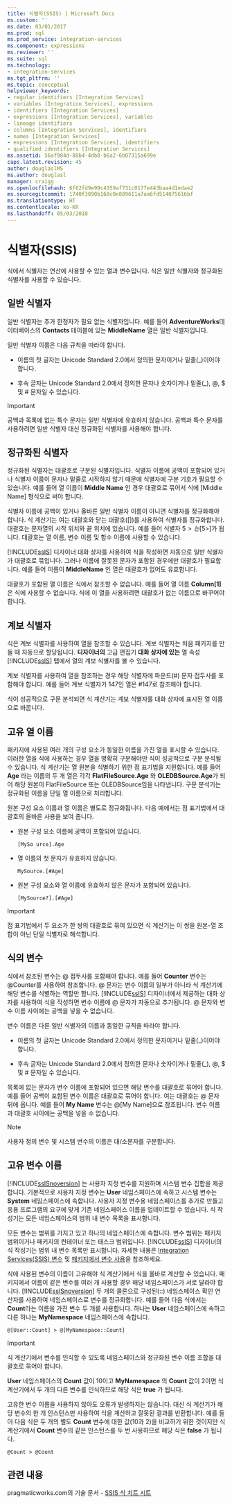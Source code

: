```yaml
---
title: 식별자(SSIS) | Microsoft Docs
ms.custom: ''
ms.date: 03/01/2017
ms.prod: sql
ms.prod_service: integration-services
ms.component: expressions
ms.reviewer: ''
ms.suite: sql
ms.technology:
- integration-services
ms.tgt_pltfrm: ''
ms.topic: conceptual
helpviewer_keywords:
- regular identifiers [Integration Services]
- variables [Integration Services], expressions
- identifiers [Integration Services]
- expressions [Integration Services], variables
- lineage identifiers
- columns [Integration Services], identifiers
- names [Integration Services]
- expressions [Integration Services], identifiers
- qualified identifiers [Integration Services]
ms.assetid: 56af984d-88b4-4db8-b6a2-6b07315a699e
caps.latest.revision: 45
author: douglaslMS
ms.author: douglasl
manager: craigg
ms.openlocfilehash: 6f62fd9e99c4359af731c0177e443baa4d1edae2
ms.sourcegitcommit: 1740f3090b168c0e809611a7aa6fd514075616bf
ms.translationtype: HT
ms.contentlocale: ko-KR
ms.lasthandoff: 05/03/2018
---
```

# <a name="identifiers-ssis"></a>식별자(SSIS)
  식에서 식별자는 연산에 사용할 수 있는 열과 변수입니다. 식은 일반 식별자와 정규화된 식별자를 사용할 수 있습니다.  
  
## <a name="regular-identifiers"></a>일반 식별자  
 일반 식별자는 추가 한정자가 필요 없는 식별자입니다. 예를 들어 **AdventureWorks**데이터베이스의 **Contacts** 테이블에 있는 **MiddleName** 열은 일반 식별자입니다.  
  
 일반 식별자 이름은 다음 규칙을 따라야 합니다.  
  
-   이름의 첫 글자는 Unicode Standard 2.0에서 정의한 문자이거나 밑줄(_)이어야 합니다.  
  
-   후속 글자는 Unicode Standard 2.0에서 정의한 문자나 숫자이거나 밑줄(_), @, $ 및 # 문자일 수 있습니다.  
  
> [!IMPORTANT]  
>  공백과 목록에 없는 특수 문자는 일반 식별자에 유효하지 않습니다. 공백과 특수 문자를 사용하려면 일반 식별자 대신 정규화된 식별자를 사용해야 합니다.  
  
## <a name="qualified-identifiers"></a>정규화된 식별자  
 정규화된 식별자는 대괄호로 구분된 식별자입니다. 식별자 이름에 공백이 포함되어 있거나 식별자 이름이 문자나 밑줄로 시작하지 않기 때문에 식별자에 구분 기호가 필요할 수 있습니다. 예를 들어 열 이름이 **Middle Name** 인 경우 대괄호로 묶어서 식에 [Middle Name] 형식으로 써야 합니다.  
  
 식별자 이름에 공백이 있거나 올바른 일반 식별자 이름이 아니면 식별자를 정규화해야 합니다. 식 계산기는 여는 대괄호와 닫는 대괄호([])를 사용하여 식별자를 정규화합니다. 대괄호는 문자열의 시작 위치와 끝 위치에 있습니다. 예를 들어 식별자 5$>는 [5$>]가 됩니다. 대괄호는 열 이름, 변수 이름 및 함수 이름에 사용할 수 있습니다.  
  
 [!INCLUDE[ssIS](../../includes/ssis-md.md)] 디자이너 대화 상자를 사용하여 식을 작성하면 자동으로 일반 식별자가 대괄호로 묶입니다. 그러나 이름에 잘못된 문자가 포함된 경우에만 대괄호가 필요합니다. 예를 들어 이름이 **MiddleName** 인 열은 대괄호가 없어도 유효합니다.  
  
 대괄호가 포함된 열 이름은 식에서 참조할 수 없습니다. 예를 들어 열 이름 **Column[1]** 은 식에 사용할 수 없습니다. 식에 이 열을 사용하려면 대괄호가 없는 이름으로 바꾸어야 합니다.  
  
## <a name="lineage-identifiers"></a>계보 식별자  
 식은 계보 식별자를 사용하여 열을 참조할 수 있습니다. 계보 식별자는 처음 패키지를 만들 때 자동으로 할당됩니다. **디자이너의** 고급 편집기 **대화 상자에 있는** 열 속성 [!INCLUDE[ssIS](../../includes/ssis-md.md)] 탭에서 열의 계보 식별자를 볼 수 있습니다.  
  
 계보 식별자를 사용하여 열을 참조하는 경우 해당 식별자에 파운드(#) 문자 접두사를 포함해야 합니다. 예를 들어 계보 식별자가 147인 열은 #147로 참조해야 합니다.  
  
 식이 성공적으로 구문 분석되면 식 계산기는 계보 식별자를 대화 상자에 표시된 열 이름으로 바꿉니다.  
  
## <a name="unique-column-names"></a>고유 열 이름  
 패키지에 사용된 여러 개의 구성 요소가 동일한 이름을 가진 열을 표시할 수 있습니다. 이러한 열을 식에 사용하는 경우 열을 명확히 구분해야만 식이 성공적으로 구문 분석될 수 있습니다. 식 계산기는 열 원본을 식별하기 위한 점 표기법을 지원합니다. 예를 들어 **Age** 라는 이름의 두 개 열은 각각 **FlatFileSource.Age** 와 **OLEDBSource.Age**가 되어 해당 원본이 FlatFileSource 또는 OLEDBSource임을 나타냅니다. 구문 분석기는 정규화된 이름을 단일 열 이름으로 처리합니다.  
  
 원본 구성 요소 이름과 열 이름은 별도로 정규화됩니다. 다음 예에서는 점 표기법에서 대괄호의 올바른 사용을 보여 줍니다.  
  
-   원본 구성 요소 이름에 공백이 포함되어 있습니다.  
  
    ```  
    [MySo urce].Age  
    ```  
  
-   열 이름의 첫 문자가 유효하지 않습니다.  
  
    ```  
    MySource.[#Age]  
    ```  
  
-   원본 구성 요소와 열 이름에 유효하지 않은 문자가 포함되어 있습니다.  
  
    ```  
    [MySource?].[#Age]  
    ```  
  
> [!IMPORTANT]  
>  점 표기법에서 두 요소가 한 쌍의 대괄호로 묶여 있으면 식 계산기는 이 쌍을 원본-열 조합이 아닌 단일 식별자로 해석합니다.  
  
## <a name="variables-in-expressions"></a>식의 변수  
 식에서 참조된 변수는 @ 접두사를 포함해야 합니다. 예를 들어 **Counter** 변수는 @Counter를 사용하여 참조합니다. @ 문자는 변수 이름의 일부가 아니라 식 계산기에 해당 변수를 식별하는 역할만 합니다. [!INCLUDE[ssIS](../../includes/ssis-md.md)] 디자이너에서 제공하는 대화 상자를 사용하여 식을 작성하면 변수 이름에 @ 문자가 자동으로 추가됩니다. @ 문자와 변수 이름 사이에는 공백을 넣을 수 없습니다.  
  
 변수 이름은 다른 일반 식별자의 이름과 동일한 규칙을 따라야 합니다.  
  
-   이름의 첫 글자는 Unicode Standard 2.0에서 정의한 문자이거나 밑줄(_)이어야 합니다.  
  
-   후속 글자는 Unicode Standard 2.0에서 정의한 문자나 숫자이거나 밑줄(_), @, $ 및 # 문자일 수 있습니다.  
  
 목록에 없는 문자가 변수 이름에 포함되어 있으면 해당 변수를 대괄호로 묶어야 합니다. 예를 들어 공백이 포함된 변수 이름은 대괄호로 묶어야 합니다. 여는 대괄호는 @ 문자 뒤에 옵니다. 예를 들어 **My Name** 변수는 @[My Name]으로 참조됩니다. 변수 이름과 대괄호 사이에는 공백을 넣을 수 없습니다.  
  
> [!NOTE]  
>  사용자 정의 변수 및 시스템 변수의 이름은 대/소문자를 구분합니다.  
  
## <a name="unique-variable-names"></a>고유 변수 이름  
 [!INCLUDE[ssISnoversion](../../includes/ssisnoversion-md.md)] 는 사용자 지정 변수를 지원하며 시스템 변수 집합을 제공합니다. 기본적으로 사용자 지정 변수는 **User** 네임스페이스에 속하고 시스템 변수는 **System** 네임스페이스에 속합니다. 사용자 지정 변수용 네임스페이스를 추가로 만들고 응용 프로그램의 요구에 맞게 기존 네임스페이스 이름을 업데이트할 수 있습니다. 식 작성기는 모든 네임스페이스의 범위 내 변수 목록을 표시합니다.  
  
 모든 변수는 범위를 가지고 있고 하나의 네임스페이스에 속합니다. 변수 범위는 패키지 범위이거나 패키지의 컨테이너 또는 태스크 범위입니다. [!INCLUDE[ssIS](../../includes/ssis-md.md)] 디자이너의 식 작성기는 범위 내 변수 목록만 표시합니다. 자세한 내용은 [Integration Services&#40;SSIS&#41; 변수](../../integration-services/integration-services-ssis-variables.md) 및 [패키지에서 변수 사용](http://msdn.microsoft.com/library/7742e92d-46c5-4cc4-b9a3-45b688ddb787)을 참조하세요.  
  
 식에 사용된 변수의 이름이 고유해야 식 계산기에서 식을 올바로 계산할 수 있습니다. 패키지에서 이름이 같은 변수를 여러 개 사용할 경우 해당 네임스페이스가 서로 달라야 합니다. [!INCLUDE[ssISnoversion](../../includes/ssisnoversion-md.md)] 두 개의 콜론으로 구성된(::) 네임스페이스 확인 연산자를 사용하여 네임스페이스로 변수를 정규화합니다. 예를 들어 다음 식에서는 **Count**라는 이름을 가진 변수 두 개를 사용합니다. 하나는 **User** 네임스페이스에 속하고 다른 하나는 **MyNamespace** 네임스페이스에 속합니다.  
  
```  
@[User::Count] > @[MyNamespace::Count]  
```  
  
> [!IMPORTANT]  
>  식 계산기에서 변수를 인식할 수 있도록 네임스페이스와 정규화된 변수 이름 조합을 대괄호로 묶어야 합니다.  
  
 **User** 네임스페이스의 **Count** 값이 10이고 **MyNamespace** 의 **Count** 값이 2이면 식 계산기에서 두 개의 다른 변수를 인식하므로 해당 식은 **true** 가 됩니다.  
  
 고유한 변수 이름을 사용하지 않아도 오류가 발생하지는 않습니다. 대신 식 계산기가 해당 변수의 한 개 인스턴스만 사용하여 식을 계산하고 잘못된 결과를 반환합니다. 예를 들어 다음 식은 두 개의 별도 **Count** 변수에 대한 값(10과 2)을 비교하기 위한 것이지만 식 계산기에서 **Count** 변수의 같은 인스턴스를 두 번 사용하므로 해당 식은 **false** 가 됩니다.  
  
```  
@Count > @Count  
```  
  
## <a name="related-content"></a>관련 내용  
 pragmaticworks.com의 기술 문서 - [SSIS 식 치트 시트](http://go.microsoft.com/fwlink/?LinkId=746575)  
  
  
